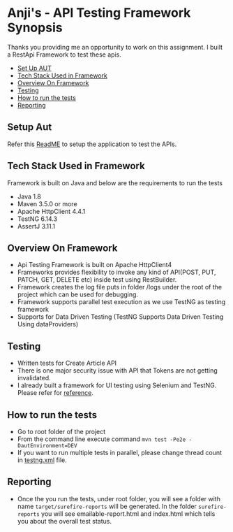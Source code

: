 # Anji's - API Testing Framework Synopsis


Thanks you providing me an opportunity to work on this assignment. I built a RestApi Framework to test these apis.

* [Set Up AUT](#setup_aut)
* [Tech Stack Used in Framework](#tech-stack-used-in-framework)
* [Overview On Framework](#Overview-On-Framework)
* [Testing](#testing)
* [How to run the tests](#how-to-run-the-tests)
* [Reporting](#reporting)

## Setup Aut
Refer this [ReadME](https://github.com/AnjiB/anji-kot-lin/blob/master/README.md) to setup the application to test the APIs.

## Tech Stack Used in Framework

Framework is built on Java and below are the requirements to run the tests

* Java 1.8
* Maven 3.5.0 or more
* Apache HttpClient 4.4.1
* TestNG 6.14.3
* AssertJ 3.11.1

## Overview On Framework

* Api Testing Framework is built on Apache HttpClient4
* Frameworks provides flexibility to invoke any kind of API(POST, PUT, PATCH, GET, DELETE etc) inside test using RestBuilder.
* Framework creates the log file puts in folder /logs under the root of the project which can be used for debugging.
* Framework supports parallel test execution as we use TestNG as testing framework
* Supports for Data Driven Testing (TestNG Supports Data Driven Testing Using dataProviders)

## Testing

* Written tests for Create Article API
* There is one major security issue with API that Tokens are not getting invalidated.
* I already built a framework for UI testing using Selenium and TestNG. Please refer for [reference](https://github.com/AnjiB/anji-selenium-projects/tree/master/AnjiSeleniumProject).

## How to run the tests
* Go to root folder of the project
* From the command line execute command `mvn test -Pe2e -DautEnvironment=DEV`
* If you want to run multiple tests in parallel, please change thread count in [testng.xml](https://github.com/AnjiB/anji-rest-api-framework/blob/main/anji-rest-api-framework/testng.xml) file.

## Reporting
* Once the you run the tests, under root folder, you will see a folder with name `target/surefire-reports` will be generated.
In the folder `surefire-reports` you will see emailable-report.html and index.html which tells you about the overall test status.
